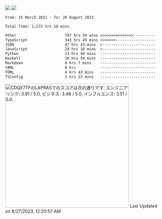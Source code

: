 <div>
  <img src="https://github-readme-stats.vercel.app/api?username=naporin0624&count_private=true&show_icons=true" />
  <img src="https://github-readme-stats.vercel.app/api/top-langs/?username=naporin0624&layout=compact&hide=css" />
  <!--START_SECTION:waka-->

```txt
From: 15 March 2021 - To: 26 August 2023

Total Time: 1,272 hrs 18 mins

Other                      787 hrs 34 mins >>>>>>>>>>>>>>>----------   61.90 %
TypeScript                 343 hrs 45 mins >>>>>>>------------------   27.02 %
JSON                       47 hrs 43 mins  >------------------------   03.75 %
JavaScript                 28 hrs 18 mins  >------------------------   02.23 %
Python                     11 hrs 49 mins  -------------------------   00.93 %
Haskell                    10 hrs 59 mins  -------------------------   00.86 %
Markdown                   8 hrs 7 mins    -------------------------   00.64 %
YAML                       6 hrs           -------------------------   00.47 %
TOML                       4 hrs 43 mins   -------------------------   00.37 %
TSConfig                   3 hrs 23 mins   -------------------------   00.27 %
```

<!--END_SECTION:waka-->
  
  <!--START_SECTION:lapras-card-->
<p ><a href="https://lapras.com/public/CDQE7TF" target="_blank" rel="noopener noreferrer"><img alt="CDQE7TFのLAPRASでのスコアは次の通りです: エンジニアリング: 3.91 / 5.0, ビジネス: 3.48 / 5.0, インフルエンス: 3.51 / 5.0." src="https://lapras-card-generator.vercel.app/api/svg?e=3.91&b=3.48&i=3.51&b1=%23232323&b2=%236d6d6d&i1=%23212121&i2=%23818181&l=ja" width="400" ></a>  
Last Updated on 8/27/2023, 12:20:57 AM</p>
<!--END_SECTION:lapras-card-->
</div>
